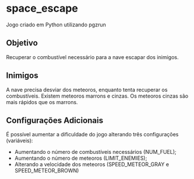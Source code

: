 # space_escape
Jogo criado em Python utilizando pgzrun

## Objetivo
Recuperar o combustível necessário para a nave escapar dos inimigos.

## Inimigos
A nave precisa desviar dos meteoros, enquanto tenta recuperar os combustíveis.
Existem meteoros marrons e cinzas. Os meteoros cinzas são mais rápidos que os marrons.

## Configurações Adicionais
É possível aumentar a dificuldade do jogo alterando três configurações (variáveis):
- Aumentando o número de combustíveis necessários (NUM_FUEL);
- Aumentando o número de meteoros (LIMIT_ENEMIES);
- Alterando a velocidade dos meteoros (SPEED_METEOR_GRAY e SPEED_METEOR_BROWN)
